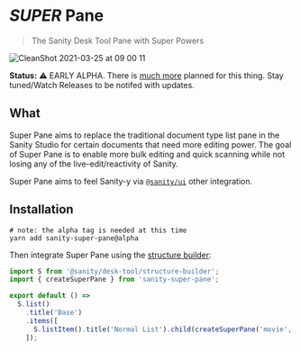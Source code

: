 # _SUPER_ Pane

> The Sanity Desk Tool Pane with Super Powers

![CleanShot 2021-03-25 at 09 00 11](https://user-images.githubusercontent.com/10551026/112476955-d2479380-8d48-11eb-842e-15f0674d29d4.gif)

**Status:** ⚠️ EARLY ALPHA. There is [much more](https://github.com/ricokahler/sanity-super-pane/issues/2) planned for this thing. Stay tuned/Watch Releases to be notifed with updates.

## What

Super Pane aims to replace the traditional document type list pane in the Sanity Studio for certain documents that need more editing power. The goal of Super Pane is to enable more bulk editing and quick scanning while not losing any of the live-edit/reactivity of Sanity.

Super Pane aims to feel Sanity-y via [`@sanity/ui`](https://www.sanity.io/ui) other integration.

## Installation

```
# note: the alpha tag is needed at this time
yarn add sanity-super-pane@alpha
```

Then integrate Super Pane using the [structure builder](https://www.sanity.io/docs/structure-builder-introduction):

```js
import S from '@sanity/desk-tool/structure-builder';
import { createSuperPane } from 'sanity-super-pane';

export default () =>
  S.list()
    .title('Base')
    .items([
      S.listItem().title('Normal List').child(createSuperPane('movie', S)),
    ]);
```
